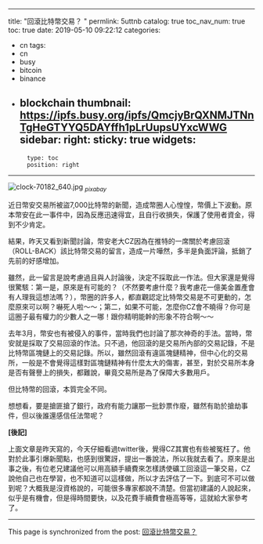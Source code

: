 
---
title: "回滾比特幣交易？ "
permlink: 5uttnb
catalog: true
toc_nav_num: true
toc: true
date: 2019-05-10 09:22:12
categories:
- cn
tags:
- cn
- busy
- bitcoin
- binance
- blockchain
thumbnail: https://ipfs.busy.org/ipfs/QmcjyBrQXNMJTNnTgHeGTYYQ5DAYffh1pLrUupsUYxcWWG
sidebar:
    right:
        sticky: true
widgets:
    -
        type: toc
        position: right
---


![clock-70182_640.jpg](https://ipfs.busy.org/ipfs/QmcjyBrQXNMJTNnTgHeGTYYQ5DAYffh1pLrUupsUYxcWWG)
<sub>*pixabay*</sub>

近日幣安交易所被盜7,000比特幣的新聞，造成幣圈人心惶惶，幣價上下波動。原本幣安在此一事件中，因為反應迅速得宜，且自行收損失，保護了使用者資金，得到不少肯定。

結果，昨天又看到新聞討論，幣安老大CZ因為在推特的一席關於考慮回滾（ROLL-BACK）該比特幣交易的留言，造成一片嘩然，多半是負面評論，抵銷了先前的好感增加。

雖然，此一留言是說考慮過且與人討論後，決定不採取此一作法。但大家還是覺得很驚駭：第一是，原來是有可能的？（不然要考慮什麼？我考慮花一億美金置產會有人理我這想法嗎？），幣圈的許多人，都直觀認定比特幣交易是不可更動的，怎麼原來可以啊？嚇死人啦～～；第二，如果不可能，怎麼你CZ會不曉得？你可是這圈子最有權力的少數人之一哪！跟你精明能幹的形象不符合啊～～

去年3月，幣安也有被侵入的事件，當時我們也討論了那次神奇的手法。當時，幣安就是採取了交易回滾的作法。只不過，他回滾的是交易所內部的交易記錄，不是比特幣區塊鏈上的交易記錄。所以，雖然回滾有違區塊鏈精神，但中心化的交易所，一般是不會覺得這樣對區塊鏈精神有什麼太大的傷害，甚至，對於交易所本身是否有聲譽上的損失，都難說，畢竟交易所是為了保障大多數用戶。

但比特幣的回滾，本質完全不同。

想想看，要是搶匪搶了銀行，政府有能力讓那一批鈔票作廢，雖然有助於搶劫事件，但以後誰還感信任法幣呢？

**[後記]**

上面文章是昨天寫的，今天仔細看過twitter後，覺得CZ其實也有些被冤枉了。他對於此事引爆新聞點，也感到很驚訝，提出一番說法，所以我就去看了。原來是出事之後，有位老兄建議他可以用高額手續費來怎樣誘使礦工回滾這一筆交易，CZ說他自己也在學習，也不知道可以這樣做，所以才去評估了一下。到底可不可以做到呢？大概我是沒資格說的，可能很多專家都說不清楚。但當初建議的人說起來，似乎是有機會，但是得時間要快，以及花費手續費會極高等等，這就給大家參考了。




- - -

This page is synchronized from the post: [回滾比特幣交易？ ](https://steemit.com/@deanliu/5uttnb)
